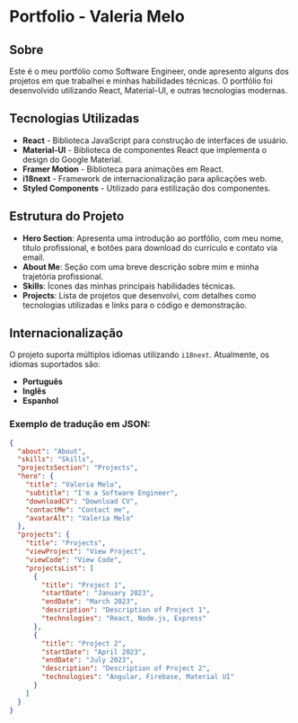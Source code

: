 

# Portfolio - Valeria Melo

## Sobre

Este é o meu portfólio como Software Engineer, onde apresento alguns dos projetos em que trabalhei e minhas habilidades técnicas. O portfólio foi desenvolvido utilizando React, Material-UI, e outras tecnologias modernas.

## Tecnologias Utilizadas

- **React** - Biblioteca JavaScript para construção de interfaces de usuário.
- **Material-UI** - Biblioteca de componentes React que implementa o design do Google Material.
- **Framer Motion** - Biblioteca para animações em React.
- **i18next** - Framework de internacionalização para aplicações web.
- **Styled Components** - Utilizado para estilização dos componentes.

## Estrutura do Projeto

- **Hero Section**: Apresenta uma introdução ao portfólio, com meu nome, título profissional, e botões para download do currículo e contato via email.
- **About Me**: Seção com uma breve descrição sobre mim e minha trajetória profissional.
- **Skills**: Ícones das minhas principais habilidades técnicas.
- **Projects**: Lista de projetos que desenvolvi, com detalhes como tecnologias utilizadas e links para o código e demonstração.

## Internacionalização

O projeto suporta múltiplos idiomas utilizando `i18next`. Atualmente, os idiomas suportados são:

- **Português**
- **Inglês**
- **Espanhol**

### Exemplo de tradução em JSON:

```json
{
  "about": "About",
  "skills": "Skills",
  "projectsSection": "Projects",
  "hero": {
    "title": "Valeria Melo",
    "subtitle": "I'm a Software Engineer",
    "downloadCV": "Download CV",
    "contactMe": "Contact me",
    "avatarAlt": "Valeria Melo"
  },
  "projects": {
    "title": "Projects",
    "viewProject": "View Project",
    "viewCode": "View Code",
    "projectsList": [
      {
        "title": "Project 1",
        "startDate": "January 2023",
        "endDate": "March 2023",
        "description": "Description of Project 1",
        "technologies": "React, Node.js, Express"
      },
      {
        "title": "Project 2",
        "startDate": "April 2023",
        "endDate": "July 2023",
        "description": "Description of Project 2",
        "technologies": "Angular, Firebase, Material UI"
      }
    ]
  }
}
